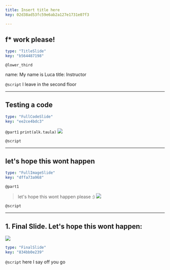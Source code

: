 ```yaml
---
title: Insert title here
key: 02d38ad53fc59e6ab2a127e1731e07f3

---
```

## f* work please!

```yaml
type: "TitleSlide"
key: "b564487198"
```

`@lower_third`

name: My name is Luca
title: Instructor


`@script`
I leave in the second floor


---
## Testing a code

```yaml
type: "FullCodeSlide"
key: "ee2ce4bdc3"
```

`@part1`
`print(alk.taula)`
![](https://assets.datacamp.com/production/repositories/2196/datasets/3791eca257c4df574c37378ba1c10a82949e6379/alk%20taula.png)


`@script`



---
## let's hope this wont happen


```yaml
type: "FullImageSlide"
key: "dffa73a968"
```

`@part1`
> let's hope this wont happen please :)
![](https://assets.datacamp.com/production/repositories/2196/datasets/9fec7bf70e2a3fe2c50a98c36f841af6e6471382/oops.png)


`@script`



---
## 1. Final Slide. Let's hope this wont happen:

![](https://assets.datacamp.com/production/repositories/2196/datasets/9fec7bf70e2a3fe2c50a98c36f841af6e6471382/oops.png)

```yaml
type: "FinalSlide"
key: "834bb0e239"
```

`@script`
here I say off you go

